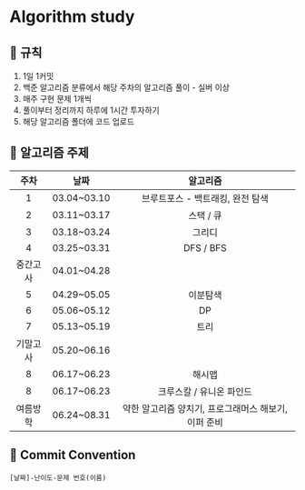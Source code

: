# Algorithm study   
## 🌻 규칙
1. 1일 1커밋
2. 백준 알고리즘 분류에서 해당 주차의 알고리즘 풀이 - 실버 이상
3. 매주 구현 문제 1개씩
4. 풀이부터 정리까지 하루에 1시간 투자하기
5. 해당 알고리즘 폴더에 코드 업로드

## 📖 알고리즘 주제
|주차|날짜|알고리즘|
|:---:|:---:|:---:|
|1|03.04~03.10|브루트포스 - 백트래킹, 완전 탐색|
|2|03.11~03.17|스택 / 큐|
|3|03.18~03.24|그리디|
|4|03.25~03.31|DFS / BFS|
|중간고사|04.01~04.28||
|5|04.29~05.05|이분탐색|
|6|05.06~05.12|DP|
|7|05.13~05.19|트리|
|기말고사|05.20~06.16||
|8|06.17~06.23|해시맵|
|8|06.17~06.23|크루스칼 / 유니온 파인드|
|여름방학|06.24~08.31|약한 알고리즘 양치기, 프로그래머스 해보기, 이퍼 준비|

## 🌼 Commit Convention
    [날짜]-난이도-문제 번호(이름)
